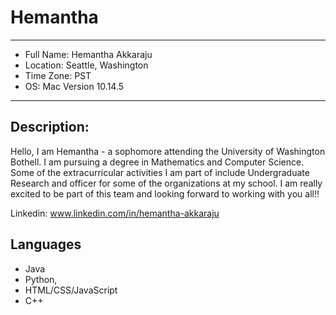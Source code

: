 # Hemantha 


-----------------------------

* Full Name: Hemantha Akkaraju
* Location: Seattle, Washington
* Time Zone: PST
* OS: Mac Version 10.14.5
-------------------------------------

## Description: 
Hello, I am Hemantha - a sophomore attending the University of Washington Bothell. 
I am pursuing a degree in Mathematics and Computer Science. Some of the extracurricular activities I am part of include 
Undergraduate Research and officer for some of the organizations at my school. I am really excited to be part of this team
and looking forward to working with you all!!

Linkedin: www.linkedin.com/in/hemantha-akkaraju

## Languages
- Java
- Python, 
- HTML/CSS/JavaScript
- C++

